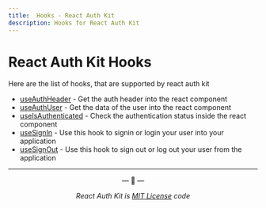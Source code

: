 ```yaml
---
title:  Hooks - React Auth Kit
description: Hooks for React Auth Kit
---
```


# React Auth Kit Hooks

<div data-ea-publisher="authkitarkadipme" data-ea-type="text" id="ref_hoc"></div>

Here are the list of hooks, that are supported by react auth kit

- [useAuthHeader](./useAuthHeader.md) - Get the auth header into the react component
- [useAuthUser](./useAuthUser.md) - Get the data of the user into the react component
- [useIsAuthenticated](./useIsAuthenticated.md) - Check the authentication status inside the react component
- [useSignIn](./useSignIn.md) - Use this hook to signin or login your user into your application
- [useSignOut](./useSignOut.md) - Use this hook to sign out or log out your user from the application

---

<p align="center">&mdash; 🔑  &mdash;</p>
<p align="center"><i>React Auth Kit is <a href="https://github.com/react-auth-kit/react-auth-kit/blob/master/LICENSE">MIT License</a> code</i></p>
